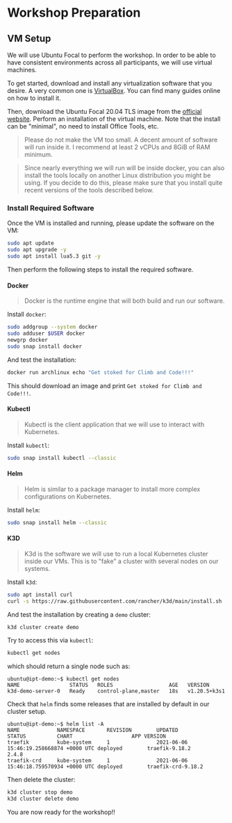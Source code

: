 # Workshop Preparation

## VM Setup

We will use Ubuntu Focal to perform the workshop. In order to be able to have consistent
environments across all participants, we will use virtual machines.

To get started, download and install any virtualization software that you desire. A very common one
is [VirtualBox][0]. You can find many guides online on how to install it.

Then, download the Ubuntu Focal 20.04 TLS image from the [official website][1]. Perform an
installation of the virtual machine. Note that the install can be "minimal", no need to install
Office Tools, etc.

> Please do not make the VM too small. A decent amount of software will run inside it. I recommend
> at least 2 vCPUs and 8GiB of RAM minimum.

[0]: https://www.virtualbox.org/
[1]: https://ubuntu.com/download/desktop

> Since nearly everything we will run will be inside docker, you can also install the tools locally
> on another Linux distribution you might be using. If you decide to do this, please make sure that
> you install quite recent versions of the tools described below.

### Install Required Software

Once the VM is installed and running, please update the software on the VM:

```bash
sudo apt update
sudo apt upgrade -y
sudo apt install lua5.3 git -y
```

Then perform the following steps to install the required software.

#### Docker

> Docker is the runtime engine that will both build and run our software.

Install `docker`:

```bash
sudo addgroup --system docker
sudo adduser $USER docker
newgrp docker
sudo snap install docker
```

And test the installation:

```bash
docker run archlinux echo "Get stoked for Climb and Code!!!"
```

This should download an image and print `Get stoked for Climb and Code!!!`.

#### Kubectl

> Kubectl is the client application that we will use to interact with Kubernetes.

Install `kubectl`:

```bash
sudo snap install kubectl --classic
```

#### Helm

> Helm is similar to a package manager to install more complex configurations on Kubernetes.

Install `helm`:

```bash
sudo snap install helm --classic
```

#### K3D

> K3d is the software we will use to run a local Kubernetes cluster inside our VMs. This is to
> "fake" a cluster with several nodes on our systems.

Install `k3d`:

```bash
sudo apt install curl
curl -s https://raw.githubusercontent.com/rancher/k3d/main/install.sh | bash
```

And test the installation by creating a `demo` cluster:

```bash
k3d cluster create demo
```

Try to access this via `kubectl`:

```bash
kubectl get nodes
```

which should return a single node such as:

```
ubuntu@ipt-demo:~$ kubectl get nodes
NAME                STATUS   ROLES                  AGE   VERSION
k3d-demo-server-0   Ready    control-plane,master   18s   v1.20.5+k3s1
```

Check that `helm` finds some releases that are installed by default in our cluster setup.

```
ubuntu@ipt-demo:~$ helm list -A
NAME            NAMESPACE       REVISION        UPDATED                                 STATUS          CHART                   APP VERSION
traefik         kube-system     1               2021-06-06 15:46:19.258668874 +0000 UTC deployed        traefik-9.18.2          2.4.8
traefik-crd     kube-system     1               2021-06-06 15:46:18.759570934 +0000 UTC deployed        traefik-crd-9.18.2
```

Then delete the cluster:

```bash
k3d cluster stop demo
k3d cluster delete demo
```

You are now ready for the workshop!!
